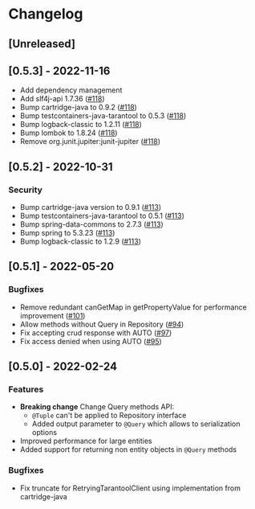 # Changelog

## [Unreleased]

## [0.5.3] - 2022-11-16
- Add dependency management
- Add slf4j-api 1.7.36 ([#118](https://github.com/tarantool/cartridge-springdata/issues/119))
- Bump cartridge-java to 0.9.2 ([#118](https://github.com/tarantool/cartridge-springdata/issues/118))
- Bump testcontainers-java-tarantool to 0.5.3 ([#118](https://github.com/tarantool/cartridge-springdata/issues/118))
- Bump logback-classic to 1.2.11 ([#118](https://github.com/tarantool/cartridge-springdata/issues/118))
- Bump lombok to 1.8.24 ([#118](https://github.com/tarantool/cartridge-springdata/issues/118))
- Remove org.junit.jupiter:junit-jupiter ([#118](https://github.com/tarantool/cartridge-springdata/issues/118))

## [0.5.2] - 2022-10-31

### Security
- Bump cartridge-java version to 0.9.1 ([#113](https://github.com/tarantool/cartridge-springdata/issues/113))
- Bump testcontainers-java-tarantool to 0.5.1 ([#113](https://github.com/tarantool/cartridge-springdata/issues/113))
- Bump spring-data-commons to 2.7.3 ([#113](https://github.com/tarantool/cartridge-springdata/issues/113))
- Bump spring to 5.3.23 ([#113](https://github.com/tarantool/cartridge-springdata/issues/113))
- Bump logback-classic to 1.2.9 ([#113](https://github.com/tarantool/cartridge-springdata/issues/113))

## [0.5.1] - 2022-05-20

### Bugfixes
- Remove redundant canGetMap in getPropertyValue for performance improvement ([#101](https://github.com/tarantool/cartridge-springdata/issues/101))
- Allow methods without Query in Repository ([#94](https://github.com/tarantool/cartridge-springdata/issues/94))
- Fix accepting crud response with AUTO ([#97](https://github.com/tarantool/cartridge-springdata/issues/97))
- Fix access denied when using AUTO ([#95](https://github.com/tarantool/cartridge-springdata/issues/95))

## [0.5.0] - 2022-02-24

### Features
 - **Breaking change** Change Query methods API:
   - ```@Tuple``` can't be applied to Repository interface
   - Added output parameter to ```@Query``` which allows to serialization options
 - Improved performance for large entities
 - Added support for returning non entity objects in ```@Query``` methods

### Bugfixes
 - Fix truncate for RetryingTarantoolClient using implementation from cartridge-java
